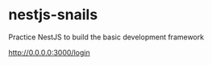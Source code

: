 # nestjs-snails

Practice NestJS to build the basic development framework

http://0.0.0.0:3000/login